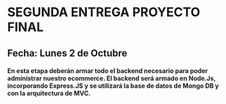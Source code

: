 # SEGUNDA ENTREGA PROYECTO FINAL
## Fecha: Lunes 2 de Octubre
#### En esta etapa deberán armar todo el backend necesario para poder administrar nuestro ecommerce. El backend será armado en Node.Js, incorporando Express.JS y se utilizará la base de datos de Mongo DB y con la arquitectura de MVC.